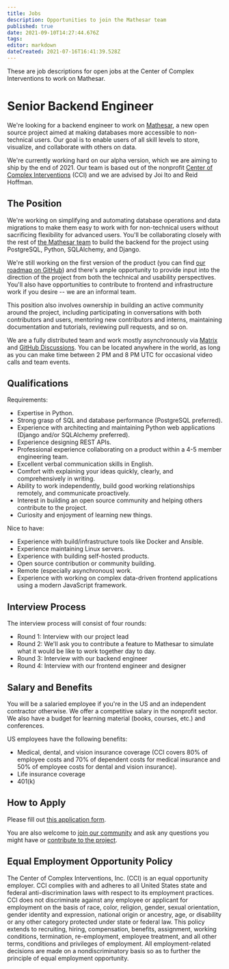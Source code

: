 ```yaml
---
title: Jobs
description: Opportunities to join the Mathesar team
published: true
date: 2021-09-10T14:27:44.676Z
tags: 
editor: markdown
dateCreated: 2021-07-16T16:41:39.528Z
---
```


These are job descriptions for open jobs at the Center of Complex Interventions to work on Mathesar.

# Senior Backend Engineer

We're looking for a backend engineer to work on [Mathesar](https://wiki.mathesar.org/), a new open source project aimed at making databases more accessible to non-technical users. Our goal is to enable users of all skill levels to store, visualize, and collaborate with others on data.

We're currently working hard on our alpha version, which we are aiming to ship by the end of 2021. Our team is based out of the nonprofit [Center of Complex Interventions](https://www.centerofci.org/) (CCI) and we are advised by Joi Ito and Reid Hoffman.

## The Position


We're working on simplifying and automating database operations and data migrations to make them easy to work with for non-technical users without sacrificing flexibility for advanced users. You'll be collaborating closely with the rest of [the Mathesar team](https://wiki.mathesar.org/team) to build the backend for the project using PostgreSQL, Python, SQLAlchemy, and Django.

We're still working on the first version of the product (you can find [our roadmap on GitHub](https://github.com/centerofci/mathesar/milestones?direction=asc&sort=due_date&state=open)) and there's ample opportunity to provide input into the direction of the project from both the technical and usability perspectives. You'll also have opportunities to contribute to frontend and infrastructure work if you desire -- we are an informal team.

This position also involves ownership in building an active community around the project, including participating in conversations with both contributors and users, mentoring new contributors and interns, maintaining documentation and tutorials, reviewing pull requests, and so on.

We are a fully distributed team and work mostly asynchronously via [Matrix](https://wiki.mathesar.org/en/community) and [GitHub Discussions](https://github.com/centerofci/mathesar/discussions). You can be located anywhere in the world, as long as you can make time between 2 PM and 8 PM UTC for occasional video calls and team events.

## Qualifications

Requirements:

- Expertise in Python.
- Strong grasp of SQL and database performance (PostgreSQL preferred).
- Experience with architecting and maintaining Python web applications (Django and/or SQLAlchemy preferred).
- Experience designing REST APIs.
- Professional experience collaborating on a product within a 4-5 member engineering team.
- Excellent verbal communication skills in English.
- Comfort with explaining your ideas quickly, clearly, and comprehensively in writing.
- Ability to work independently, build good working relationships remotely, and communicate proactively.
- Interest in building an open source community and helping others contribute to the project.
- Curiosity and enjoyment of learning new things.

Nice to have:
- Experience with build/infrastructure tools like Docker and Ansible.
- Experience maintaining Linux servers.
- Experience with building self-hosted products.
- Open source contribution or community building.
- Remote (especially asynchronous) work.
- Experience with working on complex data-driven frontend applications using a modern JavaScript framework.

## Interview Process

The interview process will consist of four rounds:
- Round 1: Interview with our project lead
- Round 2: We'll ask you to contribute a feature to Mathesar to simulate what it would be like to work together day to day.
- Round 3: Interview with our backend engineer
- Round 4: Interview with our frontend engineer and designer

## Salary and Benefits

You will be a salaried employee if you're in the US and an independent contractor otherwise. We offer a competitive salary in the nonprofit sector. We also have a budget for learning material (books, courses, etc.) and conferences.

US employees have the following benefits:
- Medical, dental, and vision insurance coverage (CCI covers 80% of employee costs and 70% of dependent costs for medical insurance and 50% of employee costs for dental and vision insurance).
- Life insurance coverage
- 401(k)

## How to Apply

Please fill out [this application form](https://airtable.com/shryyUvgPQD8O2xXP).

You are also welcome to [join our community](https://wiki.mathesar.org/community) and ask any questions you might have or [contribute to the project](https://wiki.mathesar.org/community/contributing).

## Equal Employment Opportunity Policy

The Center of Complex Interventions, Inc. (CCI) is an equal opportunity employer. CCI complies with and adheres to all United States state and federal anti-discrimination laws with respect to its employment practices. CCI does not discriminate against any employee or applicant for employment on the basis of race, color, religion, gender, sexual orientation, gender identity and expression, national origin or ancestry, age, or disability or any other category protected under state or federal law. This policy extends to recruiting, hiring, compensation, benefits, assignment, working conditions, termination, re-employment, employee treatment, and all other terms, conditions and privileges of employment. All employment-related decisions are made on a nondiscriminatory basis so as to further the principle of equal employment opportunity.
